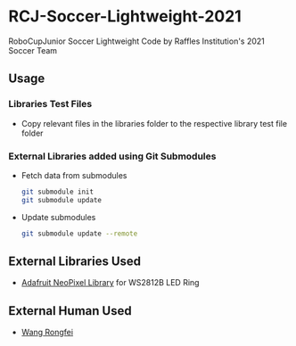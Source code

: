 # RCJ-Soccer-Lightweight-2021
RoboCupJunior Soccer Lightweight Code by Raffles Institution's 2021 Soccer Team

## Usage
### Libraries Test Files
* Copy relevant files in the libraries folder to the respective library test file folder

### External Libraries added using Git Submodules
* Fetch data from submodules
    ```bash
    git submodule init
    git submodule update
    ```
* Update submodules
    ```bash
    git submodule update --remote
    ```

## External Libraries Used
* [Adafruit NeoPixel Library](https://github.com/adafruit/Adafruit_NeoPixel) for WS2812B LED Ring

## External Human Used
* [Wang Rongfei](https://github.com/xrowii)
